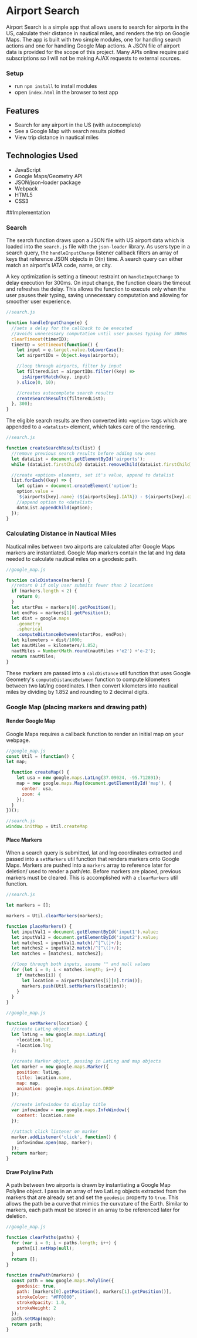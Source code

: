 # Airport Search

Airport Search is a simple app that allows users to search for airports
in the US, calculate their distance in nautical miles, and renders the trip
on Google Maps. The app is built with two simple modules, one for handling
search actions and one for handling Google Map actions. A JSON file of airport
data is provided for the scope of this project. Many APIs online require
paid subscriptions so I will not be making AJAX requests to external sources.

### Setup
- run `npm install` to install modules
- open `index.html` in the browser to test app

## Features
* Search for any airport in the US (with autocomplete)
* See a Google Map with search results plotted
* View trip distance in nautical miles

## Technologies Used
* JavaScript
* Google Maps/Geometry API
* JSON/json-loader package
* Webpack
* HTML5
* CSS3

##Implementation

### Search

The search function draws upon a JSON file with US airport data which is loaded
into the `search.js` file with the `json-loader` library. As users type in
a search query, the `handleInputChange` listener callback filters an array of keys that
reference JSON objects in O(n) time. A search query can either match an airport's
IATA code, name, or city.

A key optimization is setting a timeout restraint on `handleInputChange` to delay
execution for 300ms. On input change, the function clears the timeout and refreshes
the delay. This allows the function to execute only when the user pauses their typing,
saving unnecessary computation and allowing for smoother user experience.


```js
//search.js

function handleInputChange(e) {
  //sets a delay for the callback to be executed
  //avoids unnecessary computation until user pauses typing for 300ms
  clearTimeout(timerID);
  timerID = setTimeout(function() {
    let input = e.target.value.toLowerCase();
    let airportIDs = Object.keys(airports);

    //loop through airports, filter by input
    let filteredList = airportIDs.filter((key) =>
      isAirportMatch(key, input)
    ).slice(0, 10);

    //creates autocomplete search results
    createSearchResults(filteredList);
  }, 300);
}
```

The eligible search results are then converted into `<option>` tags which are
appended to a `<datalist>` element, which takes care of the rendering.

```js
//search.js

function createSearchResults(list) {
  //remove previous search results before adding new ones
  let dataList = document.getElementById('airports');
  while (dataList.firstChild) dataList.removeChild(dataList.firstChild);

  //create <option> elements, set it's value, append to datalist
  list.forEach((key) => {
    let option = document.createElement('option');
    option.value =
    `${airports[key].name} (${airports[key].IATA}) - ${airports[key].city}`;
    //append option to <datalist>
    dataList.appendChild(option);
  });
}
```

### Calculating Distance in Nautical Miles

Nautical miles between two airports are calculated after Google Maps markers
are instantiated. Google Map markers contain the lat and lng data needed to
calculate nautical miles on a geodesic path.

```js
//google_map.js

function calcDistance(markers) {
  //return 0 if only user submits fewer than 2 locations
  if (markers.length < 2) {
    return 0;
  }
  let startPos = markers[0].getPosition();
  let endPos = markers[1].getPosition();
  let dist = google.maps
    .geometry
    .spherical
    .computeDistanceBetween(startPos, endPos);
  let kilometers = dist/1000;
  let nautMiles = kilometers/1.852;
  nautMiles = Number(Math.round(nautMiles +'e2') +'e-2');
  return nautMiles;
}
```

These markers are passed into a `calcDistance` util function that uses
Google Geometry's `computeDistanceBetween` function to compute kilometers
between two lat/lng coordinates. I then convert kilometers into nautical miles
by dividing by 1.852 and rounding to 2 decimal digits.

### Google Map (placing markers and drawing path)

#### Render Google Map
Google Maps requires a callback function to render an initial map on
your webpage.

```js
//google_map.js
const Util = (function() {
let map;

  function createMap() {
    let usa = new google.maps.LatLng(37.09024, -95.712891);
    map = new google.maps.Map(document.getElementById('map'), {
      center: usa,
      zoom: 4
    });
  }
})();

//search.js
window.initMap = Util.createMap
```

#### Place Markers

When a search query is submitted, lat and lng coordinates extracted and
passed into a `setMarkers` util function that renders markers onto Google Maps.
Markers are pushed into a `markers` array to reference later for deletion/
used to render a path/etc. Before markers are placed, previous markers must
be cleared. This is accomplished with a `clearMarkers` util function.

```js
//search.js

let markers = [];

markers = Util.clearMarkers(markers);

function placeMarkers() {
  let inputVal1 = document.getElementById('input1').value;
  let inputVal2 = document.getElementById('input2').value;
  let matches1 = inputVal1.match(/^[^\(]+/);
  let matches2 = inputVal2.match(/^[^\(]+/);
  let matches = [matches1, matches2];

  //loop through both inputs, assume "" and null values
  for (let i = 0; i < matches.length; i++) {
    if (matches[i]) {
      let location = airports[matches[i][0].trim()];
      markers.push(Util.setMarkers(location));
    }
  }
}

//google_map.js

function setMarkers(location) {
  //create LatLng object
  let latLng = new google.maps.LatLng(
    +location.lat,
    +location.lng
  );

  //create Marker object, passing in LatLng and map objects
  let marker = new google.maps.Marker({
    position: latLng,
    title: location.name,
    map: map,
    animation: google.maps.Animation.DROP
  });

  //create infowindow to display title
  var infowindow = new google.maps.InfoWindow({
    content: location.name
  });

  //attach click listener on marker
  marker.addListener('click', function() {
    infowindow.open(map, marker);
  });
  return marker;
}
```

#### Draw Polyline Path

A path between two airports is drawn by instantiating a Google Map
Polyline object. I pass in an array of two LatLng objects extracted from
the markers that are already set and set the `geodesic` property to `true`.
This allows the path be a curve that mimics the curvature of the Earth.
Similar to markers, each path must be stored in an array to be referenced
later for deletion.

```js
//google_map.js

function clearPaths(paths) {
  for (var i = 0; i < paths.length; i++) {
    paths[i].setMap(null);
  }
  return [];
}

function drawPath(markers) {
  const path = new google.maps.Polyline({
    geodesic: true,
    path: [markers[0].getPosition(), markers[1].getPosition()],
    strokeColor: "#FF0000",
    strokeOpacity: 1.0,
    strokeWeight: 2
  });
  path.setMap(map);
  return path;
}
```
